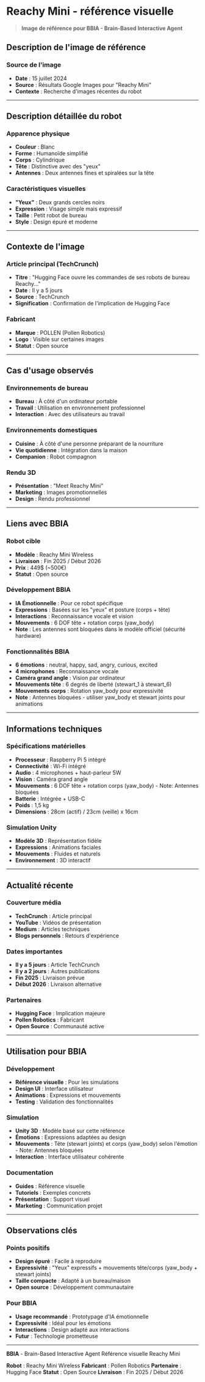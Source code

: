 # Reachy Mini - référence visuelle

> **Image de référence pour BBIA - Brain-Based Interactive Agent**

## Description de l'image de référence

### Source de l'image
- **Date** : 15 juillet 2024
- **Source** : Résultats Google Images pour "Reachy Mini"
- **Contexte** : Recherche d'images récentes du robot

---

## Description détaillée du robot

### Apparence physique
- **Couleur** : Blanc
- **Forme** : Humanoïde simplifié
- **Corps** : Cylindrique
- **Tête** : Distinctive avec des "yeux"
- **Antennes** : Deux antennes fines et spiralées sur la tête

### Caractéristiques visuelles
- **"Yeux"** : Deux grands cercles noirs
- **Expression** : Visage simple mais expressif
- **Taille** : Petit robot de bureau
- **Style** : Design épuré et moderne

---

## Contexte de l'image

### Article principal (TechCrunch)
- **Titre** : "Hugging Face ouvre les commandes de ses robots de bureau Reachy..."
- **Date** : Il y a 5 jours
- **Source** : TechCrunch
- **Signification** : Confirmation de l'implication de Hugging Face

### Fabricant
- **Marque** : POLLEN (Pollen Robotics)
- **Logo** : Visible sur certaines images
- **Statut** : Open source

---

## Cas d'usage observés

### Environnements de bureau
- **Bureau** : À côté d'un ordinateur portable
- **Travail** : Utilisation en environnement professionnel
- **Interaction** : Avec des utilisateurs au travail

### Environnements domestiques
- **Cuisine** : À côté d'une personne préparant de la nourriture
- **Vie quotidienne** : Intégration dans la maison
- **Companion** : Robot compagnon

### Rendu 3D
- **Présentation** : "Meet Reachy Mini"
- **Marketing** : Images promotionnelles
- **Design** : Rendu professionnel

---

## Liens avec BBIA

### Robot cible
- **Modèle** : Reachy Mini Wireless
- **Livraison** : Fin 2025 / Début 2026
- **Prix** : 449$ (~500€)
- **Statut** : Open source

### Développement BBIA
- **IA Émotionnelle** : Pour ce robot spécifique
- **Expressions** : Basées sur les "yeux" et posture (corps + tête)
- **Interactions** : Reconnaissance vocale et vision
- **Mouvements** : 6 DOF tête + rotation corps (yaw_body)
- **Note** : Les antennes sont bloquées dans le modèle officiel (sécurité hardware)

### Fonctionnalités BBIA
- **6 émotions** : neutral, happy, sad, angry, curious, excited
- **4 microphones** : Reconnaissance vocale
- **Caméra grand angle** : Vision par ordinateur
- **Mouvements tête** : 6 degrés de liberté (stewart_1 à stewart_6)
- **Mouvements corps** : Rotation yaw_body pour expressivité
- **Note** : Antennes bloquées - utiliser yaw_body et stewart joints pour animations

---

## Informations techniques

### Spécifications matérielles
- **Processeur** : Raspberry Pi 5 intégré
- **Connectivité** : Wi-Fi intégré
- **Audio** : 4 microphones + haut-parleur 5W
- **Vision** : Caméra grand angle
- **Mouvements** : 6 DOF tête + rotation corps (yaw_body) - Note: Antennes bloquées
- **Batterie** : Intégrée + USB-C
- **Poids** : 1,5 kg
- **Dimensions** : 28cm (actif) / 23cm (veille) x 16cm

### Simulation Unity
- **Modèle 3D** : Représentation fidèle
- **Expressions** : Animations faciales
- **Mouvements** : Fluides et naturels
- **Environnement** : 3D interactif

---

## Actualité récente

### Couverture média
- **TechCrunch** : Article principal
- **YouTube** : Vidéos de présentation
- **Medium** : Articles techniques
- **Blogs personnels** : Retours d'expérience

### Dates importantes
- **Il y a 5 jours** : Article TechCrunch
- **Il y a 2 jours** : Autres publications
- **Fin 2025** : Livraison prévue
- **Début 2026** : Livraison alternative

### Partenaires
- **Hugging Face** : Implication majeure
- **Pollen Robotics** : Fabricant
- **Open Source** : Communauté active

---

## Utilisation pour BBIA

### Développement
- **Référence visuelle** : Pour les simulations
- **Design UI** : Interface utilisateur
- **Animations** : Expressions et mouvements
- **Testing** : Validation des fonctionnalités

### Simulation
- **Unity 3D** : Modèle basé sur cette référence
- **Émotions** : Expressions adaptées au design
- **Mouvements** : Tête (stewart joints) et corps (yaw_body) selon l'émotion - Note: Antennes bloquées
- **Interaction** : Interface utilisateur cohérente

### Documentation
- **Guides** : Référence visuelle
- **Tutoriels** : Exemples concrets
- **Présentation** : Support visuel
- **Marketing** : Communication projet

---

## Observations clés

### Points positifs
- **Design épuré** : Facile à reproduire
- **Expressivité** : "Yeux" expressifs + mouvements tête/corps (yaw_body + stewart joints)
- **Taille compacte** : Adapté à un bureau/maison
- **Open source** : Développement communautaire

### Pour BBIA
- **Usage recommandé** : Prototypage d'IA émotionnelle
- **Expressivité** : Idéal pour les émotions
- **Interactions** : Design adapté aux interactions
- **Futur** : Technologie prometteuse

---

**BBIA** - Brain-Based Interactive Agent
Référence visuelle Reachy Mini

**Robot** : Reachy Mini Wireless
**Fabricant** : Pollen Robotics
**Partenaire** : Hugging Face
**Statut** : Open Source
**Livraison** : Fin 2025 / Début 2026
